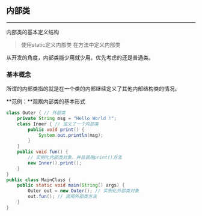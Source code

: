 ## 内部类

---

内部类的基本定义结构

> 使用static定义内部类
> 在方法中定义内部类

从开发的角度，内部类能少用就少用。优先考虑的还是普通类。

### 基本概念

所谓的内部类指的就是在一个类的内部继续定义了其他内部结构类的情况。

**范例：**观察内部类的基本形式

```java
class Outer { // 外部类
	private String msg = "Hello World !";
	class Inner { // 定义了一个内部类
		public void print() {
			System.out.println(msg);
		}
	}
	public void fun() {
		// 实例化内部类对象，并且调用print()方法
		new Inner().print();
	}
}
public class MainClass {
	public static void main(String[] args) {
		Outer out = new Outer(); // 实例化外部类对象
		out.fun(); // 调用外部类方法
	}
}
```